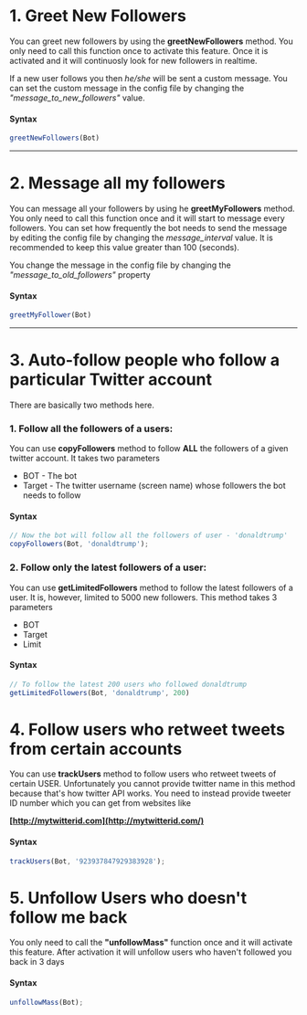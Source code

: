 # 1. Greet New Followers

You can greet new followers by using the **greetNewFollowers** method.
You only need to call this function once to activate this feature.
Once it is activated and it will continuosly look for new followers in realtime.

If a new user follows you then *he/she* will be sent a custom message. You can set the custom message in the config file by changing the *"message_to_new_followers"* value.

#### Syntax
```js
greetNewFollowers(Bot)
```

***

# 2. Message all my followers

You can message all your followers by using he **greetMyFollowers** method.
You only need to call this function once and it will start to message every followers.
You can set how frequently the bot needs to send the message by editing the config file by changing the *message_interval* value. It is recommended to keep this value greater than 100 (seconds).

You change the message in the config file by changing the *"message_to_old_followers"* property

#### Syntax
```js
greetMyFollower(Bot)
```

***

# 3. Auto-follow people who follow a particular Twitter account

There are basically two methods here.

### 1. Follow all the followers of a users:

You can use **copyFollowers** method to follow **ALL** the followers of a given twitter account.
It takes two parameters

* BOT - The bot
* Target - The twitter username (screen name) whose followers the bot needs to follow

#### Syntax
```js
// Now the bot will follow all the followers of user - 'donaldtrump'
copyFollowers(Bot, 'donaldtrump');
```

### 2. Follow only the latest followers of a user:

You can use **getLimitedFollowers** method to follow the latest followers of a user. 
It is, however, limited to 5000 new followers. This method takes 3 parameters

* BOT
* Target
* Limit

#### Syntax
```js
// To follow the latest 200 users who followed donaldtrump
getLimitedFollowers(Bot, 'donaldtrump', 200)

```

# 4. Follow users who retweet tweets from certain accounts

You can use **trackUsers** method to follow users who retweet tweets of certain USER.
Unfortunately you cannot provide twitter name in this method because that's how twitter API works.
You need to instead provide tweeter ID number which you can get from websites like  

**[http://mytwitterid.com](http://mytwitterid.com/)**

#### Syntax
```js
trackUsers(Bot, '923937847929383928');
```

# 5. Unfollow Users who doesn't follow me back

You only need to call the **"unfollowMass"** function once and it will activate this feature.
After activation it will unfollow users who haven't followed you back in 3 days

#### Syntax
```js
unfollowMass(Bot);
```
